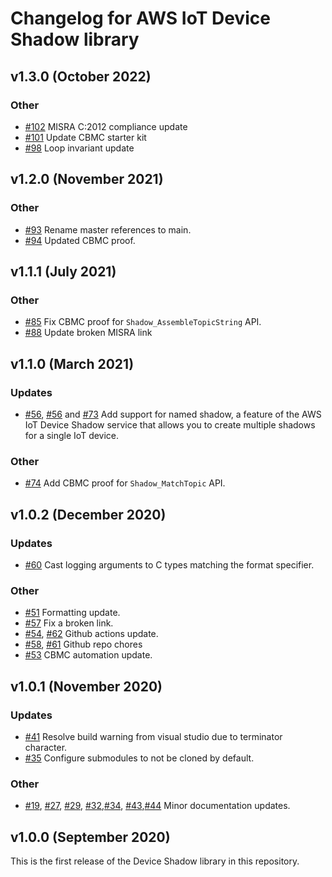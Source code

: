 # Changelog for AWS IoT Device Shadow library

## v1.3.0 (October 2022)

### Other

- [#102](https://github.com/aws/Device-Shadow-for-AWS-IoT-embedded-sdk/pull/102)
  MISRA C:2012 compliance update
- [#101](https://github.com/aws/Device-Shadow-for-AWS-IoT-embedded-sdk/pull/101)
  Update CBMC starter kit
- [#98](https://github.com/aws/Device-Shadow-for-AWS-IoT-embedded-sdk/pull/98)
  Loop invariant update

## v1.2.0 (November 2021)

### Other

- [#93](https://github.com/aws/Device-Shadow-for-AWS-IoT-embedded-sdk/pull/93)
  Rename master references to main.
- [#94](https://github.com/aws/Device-Shadow-for-AWS-IoT-embedded-sdk/pull/94)
  Updated CBMC proof.

## v1.1.1 (July 2021)

### Other

- [#85](https://github.com/aws/Device-Shadow-for-AWS-IoT-embedded-sdk/pull/85)
  Fix CBMC proof for `Shadow_AssembleTopicString` API.
- [#88](https://github.com/aws/Device-Shadow-for-AWS-IoT-embedded-sdk/pull/88)
  Update broken MISRA link

## v1.1.0 (March 2021)

### Updates

- [#56](https://github.com/aws/device-shadow-for-aws-iot-embedded-sdk/pull/56),
  [#56](https://github.com/aws/device-shadow-for-aws-iot-embedded-sdk/pull/72)
  and
  [#73](https://github.com/aws/device-shadow-for-aws-iot-embedded-sdk/pull/73)
  Add support for named shadow, a feature of the AWS IoT Device Shadow service
  that allows you to create multiple shadows for a single IoT device.

### Other

- [#74](https://github.com/aws/device-shadow-for-aws-iot-embedded-sdk/pull/74)
  Add CBMC proof for `Shadow_MatchTopic` API.

## v1.0.2 (December 2020)

### Updates

- [#60](https://github.com/aws/device-shadow-for-aws-iot-embedded-sdk/pull/60)
  Cast logging arguments to C types matching the format specifier.

### Other

- [#51](https://github.com/aws/device-shadow-for-aws-iot-embedded-sdk/pull/51)
  Formatting update.
- [#57](https://github.com/aws/device-shadow-for-aws-iot-embedded-sdk/pull/57)
  Fix a broken link.
- [#54](https://github.com/aws/device-shadow-for-aws-iot-embedded-sdk/pull/54),
  [#62](https://github.com/aws/device-shadow-for-aws-iot-embedded-sdk/pull/62)
  Github actions update.
- [#58](https://github.com/aws/device-shadow-for-aws-iot-embedded-sdk/pull/58),
  [#61](https://github.com/aws/device-shadow-for-aws-iot-embedded-sdk/pull/61)
  Github repo chores
- [#53](https://github.com/aws/device-shadow-for-aws-iot-embedded-sdk/pull/53)
  CBMC automation update.

## v1.0.1 (November 2020)

### Updates

- [#41](https://github.com/aws/device-shadow-for-aws-iot-embedded-sdk/pull/41)
  Resolve build warning from visual studio due to terminator character.
- [#35](https://github.com/aws/device-shadow-for-aws-iot-embedded-sdk/pull/35)
  Configure submodules to not be cloned by default.

### Other

- [#19](https://github.com/aws/device-shadow-for-aws-iot-embedded-sdk/pull/19),
  [#27](https://github.com/aws/device-shadow-for-aws-iot-embedded-sdk/pull/27),
  [#29](https://github.com/aws/device-shadow-for-aws-iot-embedded-sdk/pull/29),
  [#32](https://github.com/aws/device-shadow-for-aws-iot-embedded-sdk/pull/32),[#34](https://github.com/aws/device-shadow-for-aws-iot-embedded-sdk/pull/34),
  [#43](https://github.com/aws/device-shadow-for-aws-iot-embedded-sdk/pull/43),[#44](https://github.com/aws/device-shadow-for-aws-iot-embedded-sdk/pull/44)
  Minor documentation updates.

## v1.0.0 (September 2020)

This is the first release of the Device Shadow library in this repository.
